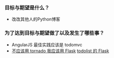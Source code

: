 ### 目标与期望是什么？

* 改改其他人的Python博客





### 为了达到目标与期望做了以及发生了哪些事？

* AngularJS 最佳实践应该是  todomvc
* [不应该用 tornado 我应该用 Flask](https://github.com/humiaozuzu/awesome-flask)
  [todolist 的 Flask](https://github.com/lalor/todolist)


